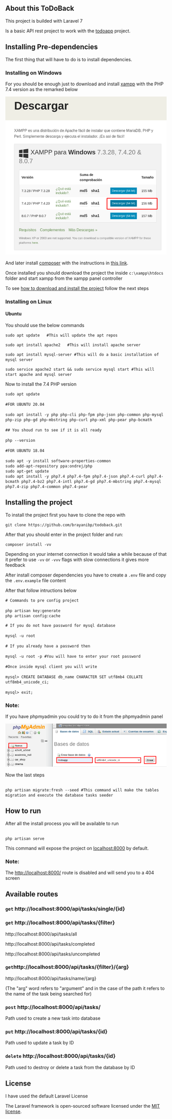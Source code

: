 ## About this ToDoBack

This project is builded with Laravel 7

Is a basic API rest project to work with the [todoapp](https://github.com/brayanibp/todoapp) project.

## Installing Pre-dependencies

The first thing that will have to do is to install dependencies.

### Installing on Windows

For you should be enough just to download and install [xampp](https://www.apachefriends.org/es/download.html) with the PHP 7.4 version as the remarked below

![](./doc/Xampp.png)

And later install [composer](https://getcomposer.org/doc/00-intro.md#installation-windows) with the instructions in [this link](https://getcomposer.org/doc/00-intro.md#installation-windows).

Once installed you should download the project the inside `c:\xampp\htdocs` folder and start xampp from the xampp panel controller

To see [how to download and install the project](#installing_the_project) follow the next steps

### Installing on Linux

#### Ubuntu

You should use the below commands

```
sudo apt update   #This will update the apt repos
```

```
sudo apt install apache2   #This will install apache server
```

```
sudo apt install mysql-server #This will do a basic installation of mysql server
```

```
sudo service apache2 start && sudo service mysql start #This will start apache and mysql server
```

Now to install the 7.4 PHP version

```
sudo apt update

#FOR UBUNTU 20.04

sudo apt install -y php php-cli php-fpm php-json php-common php-mysql php-zip php-gd php-mbstring php-curl php-xml php-pear php-bcmath

## You shoud run to see if it is all ready

php --version

#FOR UBUNTU 18.04

sudo apt -y install software-properties-common
sudo add-apt-repository ppa:ondrej/php
sudo apt-get update
sudo apt install -y php7.4 php7.4-fpm php7.4-json php7.4-curl php7.4-bcmath php7.4-bz2 php7.4-intl php7.4-gd php7.4-mbstring php7.4-mysql php7.4-zip php7.4-common php7.4-pear
```

## <a name="installing_the_project"></a> Installing the project

To install the project first you have to clone the repo with

```
git clone https://github.com/brayanibp/todoback.git
```

After that you should enter in the project folder and run:

```
composer install -vv
```

Depending on your internet connection it would take a while because of that it prefer to use `-vv` or `-vvv` flags with slow connections it gives more feedback

After install composer dependencies you have to create a `.env` file and copy the `.env.example` file content

After that follow intructions below

```shell
# Commands to pre config project

php artisan key:generate
php artisan config:cache

```

```shell
# If you do not have password for mysql database

mysql -u root

# If you already have a password then

mysql -u root -p #You will have to enter your root password

#Once inside mysql client you will write

mysql> CREATE DATABASE db_name CHARACTER SET utf8mb4 COLLATE utf8mb4_unicode_ci;

mysql> exit;
```

### Note:

If you have phpmyadmin you could try to do it from the phpmyadmin panel

![](./doc/phpmyadmin.png)

Now the last steps

```shell

php artisan migrate:fresh --seed #This command will make the tables migration and execute the database tasks seeder

```

## How to run

After all the install process you will be available to run

```shell

php artisan serve

```

This command will expose the project on [localhost:8000](http://localhost:8000/) by default.

### Note:

The [http://localhost:8000/](http://localhost:8000/) route is disabled and will send you to a 404 screen

## Available routes

### `get` http://localhost:8000/api/tasks/single/{id}

### `get` http://localhost:8000/api/tasks/{filter}

http://localhost:8000/api/tasks/all

http://localhost:8000/api/tasks/completed

http://localhost:8000/api/tasks/uncompleted

### `get`http://localhost:8000/api/tasks/{filter}/{arg}

http://localhost:8000/api/tasks/name/{arg}

(The "arg" word refers to "argument" and in the case of the path it refers to the name of the task being searched for)

### `post` http://localhost:8000/api/tasks/

Path used to create a new task into database

### `put` http://localhost:8000/api/tasks/{id}

Path used to update a task by ID

### `delete` http://localhost:8000/api/tasks/{id}

Path used to destroy or delete a task from the database by ID

## License

I have used the default Laravel License

The Laravel framework is open-sourced software licensed under the [MIT license](https://opensource.org/licenses/MIT).
